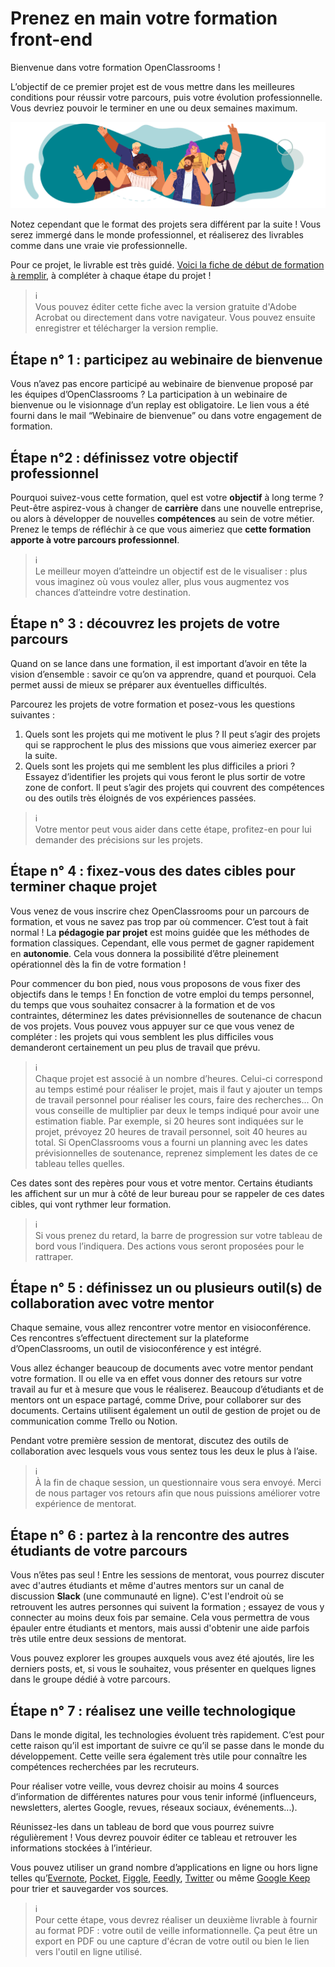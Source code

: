 #  Prenez en main votre formation front-end

Bienvenue dans votre formation OpenClassrooms !

L’objectif de ce premier projet est de vous mettre dans les meilleures conditions pour réussir votre parcours, puis votre évolution professionnelle. Vous devriez pouvoir le terminer en une ou deux semaines maximum.

![](docs/16589142366577_Banner_Welcome.png)

Notez cependant que le format des projets sera différent par la suite ! Vous serez immergé dans le monde professionnel, et réaliserez des livrables comme dans une vraie vie professionnelle.

Pour ce projet, le livrable est très guidé. [Voici la fiche de début de formation à remplir](docs/fiche-de-debut-de-formation.pdf), à compléter à chaque étape du projet !

>
> :information_source:  
> Vous pouvez éditer cette fiche avec la version gratuite d'Adobe Acrobat ou directement dans votre navigateur. Vous pouvez ensuite enregistrer et télécharger la version remplie.
>

## Étape n° 1 : participez au webinaire de bienvenue

Vous n’avez pas encore participé au webinaire de bienvenue proposé par les équipes d’OpenClassrooms ? La participation à un webinaire de bienvenue ou le visionnage d’un replay est obligatoire. Le lien vous a été fourni dans le mail “Webinaire de bienvenue” ou dans votre engagement de formation.

## Étape n°2 : définissez votre objectif professionnel

Pourquoi suivez-vous cette formation, quel est votre **objectif** à long terme ? Peut-être aspirez-vous à changer de **carrière** dans une nouvelle entreprise, ou alors à développer de nouvelles **compétences** au sein de votre métier. Prenez le temps de réfléchir à ce que vous aimeriez que **cette formation apporte à votre parcours professionnel**.

>
> :information_source:  
> Le meilleur moyen d’atteindre un objectif est de le visualiser : plus vous imaginez où vous voulez aller, plus vous augmentez vos chances d’atteindre votre destination.
>

## Étape n° 3 : découvrez les projets de votre parcours

Quand on se lance dans une formation, il est important d’avoir en tête la vision d’ensemble : savoir ce qu’on va apprendre, quand et pourquoi. Cela permet aussi de mieux se préparer aux éventuelles difficultés.

Parcourez les projets de votre formation et posez-vous les questions suivantes :

1. Quels sont les projets qui me motivent le plus ? Il peut s’agir des projets qui se rapprochent le plus des missions que vous aimeriez exercer par la suite.
2. Quels sont les projets qui me semblent les plus difficiles a priori ? Essayez d’identifier les projets qui vous feront le plus sortir de votre zone de confort. Il peut s’agir des projets qui couvrent des compétences ou des outils très éloignés de vos expériences passées.

>
> :information_source:  
> Votre mentor peut vous aider dans cette étape, profitez-en pour lui demander des précisions sur les projets.
>

## Étape n° 4 : fixez-vous des dates cibles pour terminer chaque projet

Vous venez de vous inscrire chez OpenClassrooms pour un parcours de formation, et vous ne savez pas trop par où commencer. C’est tout à fait normal ! La **pédagogie par projet** est moins guidée que les méthodes de formation classiques. Cependant, elle vous permet de gagner rapidement en **autonomie**. Cela vous donnera la possibilité d’être pleinement opérationnel dès la fin de votre formation !

Pour commencer du bon pied, nous vous proposons de vous fixer des objectifs dans le temps ! En fonction de votre emploi du temps personnel, du temps que vous souhaitez consacrer à la formation et de vos contraintes, déterminez les dates prévisionnelles de soutenance de chacun de vos projets. Vous pouvez vous appuyer sur ce que vous venez de compléter : les projets qui vous semblent les plus difficiles vous demanderont certainement un peu plus de travail que prévu.

>
> :information_source:  
> Chaque projet est associé à un nombre d’heures. Celui-ci correspond au temps estimé pour réaliser le projet, mais il faut y ajouter un temps de travail personnel pour réaliser les cours, faire des recherches... On vous conseille de multiplier par deux le temps indiqué pour avoir une estimation fiable. Par exemple, si 20 heures sont indiquées sur le projet, prévoyez 20 heures de travail personnel, soit 40 heures au total. Si OpenClassrooms vous a fourni un planning avec les dates prévisionnelles de soutenance, reprenez simplement les dates de ce tableau telles quelles.
>

Ces dates sont des repères pour vous et votre mentor. Certains étudiants les affichent sur un mur à côté de leur bureau pour se rappeler de ces dates cibles, qui vont rythmer leur formation.

>
> :information_source:  
> Si vous prenez du retard, la barre de progression sur votre tableau de bord vous l’indiquera. Des actions vous seront proposées pour le rattraper.
>

## Étape n° 5 : définissez un ou plusieurs outil(s) de collaboration avec votre mentor

Chaque semaine, vous allez rencontrer votre mentor en visioconférence. Ces rencontres s’effectuent directement sur la plateforme d’OpenClassrooms, un outil de visioconférence y est intégré.

Vous allez échanger beaucoup de documents avec votre mentor pendant votre formation. Il ou elle va en effet vous donner des retours sur votre travail au fur et à mesure que vous le réaliserez. Beaucoup d’étudiants et de mentors ont un espace partagé, comme Drive, pour collaborer sur des documents. Certains utilisent également un outil de gestion de projet ou de communication comme Trello ou Notion.

Pendant votre première session de mentorat, discutez des outils de collaboration avec lesquels vous vous sentez tous les deux le plus à l’aise.

>
> :information_source:  
> À la fin de chaque session, un questionnaire vous sera envoyé. Merci de nous partager vos retours afin que nous puissions améliorer votre expérience de mentorat.
>

## Étape n° 6 : partez à la rencontre des autres étudiants de votre parcours

Vous n’êtes pas seul ! Entre les sessions de mentorat, vous pourrez discuter avec d'autres étudiants et même d'autres mentors sur un canal de discussion **Slack** (une communauté en ligne). C'est l'endroit où se retrouvent les autres personnes qui suivent la formation ; essayez de vous y connecter au moins deux fois par semaine. Cela vous permettra de vous épauler entre étudiants et mentors, mais aussi d'obtenir une aide parfois très utile entre deux sessions de mentorat.

Vous pouvez explorer les groupes auxquels vous avez été ajoutés, lire les derniers posts, et, si vous le souhaitez, vous présenter en quelques lignes dans le groupe dédié à votre parcours. 

## Étape n° 7 : réalisez une veille technologique

Dans le monde digital, les technologies évoluent très rapidement. C’est pour cette raison qu’il est important de suivre ce qu’il se passe dans le monde du développement. Cette veille sera également très utile pour connaître les compétences recherchées par les recruteurs.

Pour réaliser votre veille, vous devrez choisir au moins 4 sources d’information de différentes natures pour vous tenir informé (influenceurs, newsletters, alertes Google, revues, réseaux sociaux, événements...).

Réunissez-les dans un tableau de bord que vous pourrez suivre régulièrement ! Vous devrez pouvoir éditer ce tableau et retrouver les informations stockées à l’intérieur.

Vous pouvez utiliser un grand nombre d’applications en ligne ou hors ligne telles qu’[Evernote](https://evernote.com/), [Pocket](https://getpocket.com/), [Figgle](http://www.figgleapp.com/), [Feedly](https://feedly.com/), [Twitter](https://twitter.com/) ou même [Google Keep](https://keep.google.com/) pour trier et sauvegarder vos sources.

>
> :information_source:  
> Pour cette étape, vous devrez réaliser un deuxième livrable à fournir au format PDF : votre outil de veille informationnelle. Ça peut être un export en PDF ou une capture d'écran de votre outil ou bien le lien vers l'outil en ligne utilisé.
>